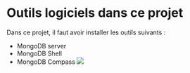 # Outils logiciels dans ce projet
Dans ce projet, il faut avoir installer les outils suivants : 
* MongoDB server
* MongoDB Shell
* MongoDB Compass
![](https://myoctocat.com/assets/images/base-octocat.svg)


